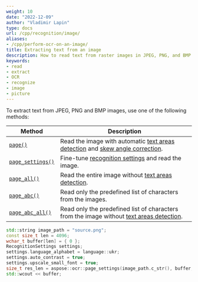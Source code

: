 ```yaml
---
weight: 10
date: "2022-12-09"
author: "Vladimir Lapin"
type: docs
url: /cpp/recognition/image/
aliases:
- /cpp/perform-ocr-on-an-image/
title: Extracting text from an image
description: How to read text from raster images in JPEG, PNG, and BMP formats.
keywords:
- read
- extract
- OCR
- recognize
- image
- picture
---
```


To extract text from JPEG, PNG and BMP images, use one of the following methods:

Method | Description
------ | -----------
[`page()`](https://reference.aspose.com/ocr/cpp/groupAspose#gae4fb9b76d4b358a98b33909cc274ff82) | Read the image with automatic [text areas detection](/ocr/cpp/areas-detection/) and [skew angle correction](/ocr/cpp/deskew/#automatic-skew-correction).
[`page_settings()`](https://reference.aspose.com/ocr/cpp/groupAspose#ga028cce64d935cf8fc8d5eab3d3713ebf) | Fine-tune [recognition settings](/ocr/cpp/settings/) and read the image.
[`page_all()`](https://reference.aspose.com/ocr/cpp/groupAspose#ga4aea2d0695beb19955a23719eadf55d2) | Read the entire image without [text areas detection](/ocr/cpp/areas-detection/).
[`page_abc()`](https://reference.aspose.com/ocr/cpp/groupAspose#ga0e6cc74793adbf5efdf4028d7f9161f9) | Read only the predefined list of characters from the images.
[`page_abc_all()`](https://reference.aspose.com/ocr/cpp/groupAspose#ga5e96a883c6923558a138e229cf955be9) | Read only the predefined list of characters from the image without [text areas detection](/ocr/cpp/areas-detection/).

```cpp
std::string image_path = "source.png";
const size_t len = 4096;
wchar_t buffer[len] = { 0 };
RecognitionSettings settings;
settings.language_alphabet = language::ukr;
settings.auto_contrast = true;
settings.upscale_small_font = true;
size_t res_len = aspose::ocr::page_settings(image_path.c_str(), buffer, len, settings);
std::wcout << buffer;
```
